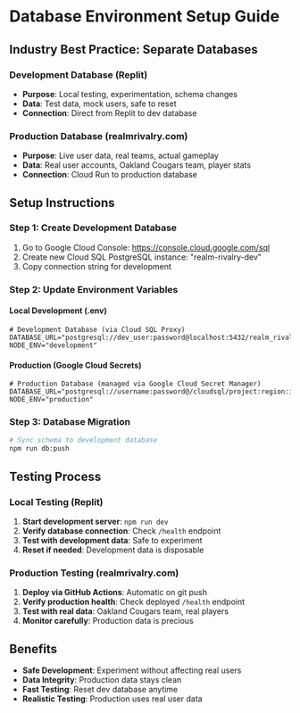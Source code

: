 # Database Environment Setup Guide

## Industry Best Practice: Separate Databases

### Development Database (Replit)
- **Purpose**: Local testing, experimentation, schema changes
- **Data**: Test data, mock users, safe to reset
- **Connection**: Direct from Replit to dev database

### Production Database (realmrivalry.com)
- **Purpose**: Live user data, real teams, actual gameplay
- **Data**: Real user accounts, Oakland Cougars team, player stats
- **Connection**: Cloud Run to production database

## Setup Instructions

### Step 1: Create Development Database
1. Go to Google Cloud Console: https://console.cloud.google.com/sql
2. Create new Cloud SQL PostgreSQL instance: "realm-rivalry-dev"
3. Copy connection string for development

### Step 2: Update Environment Variables

#### Local Development (.env)
```
# Development Database (via Cloud SQL Proxy)
DATABASE_URL="postgresql://dev_user:password@localhost:5432/realm_rivalry_dev"
NODE_ENV="development"
```

#### Production (Google Cloud Secrets)
```
# Production Database (managed via Google Cloud Secret Manager)
DATABASE_URL="postgresql://username:password@/cloudsql/project:region:instance/database"
NODE_ENV="production"
```

### Step 3: Database Migration
```bash
# Sync schema to development database
npm run db:push
```

## Testing Process

### Local Testing (Replit)
1. **Start development server**: `npm run dev`
2. **Verify database connection**: Check `/health` endpoint
3. **Test with development data**: Safe to experiment
4. **Reset if needed**: Development data is disposable

### Production Testing (realmrivalry.com)
1. **Deploy via GitHub Actions**: Automatic on git push
2. **Verify production health**: Check deployed `/health` endpoint  
3. **Test with real data**: Oakland Cougars team, real players
4. **Monitor carefully**: Production data is precious

## Benefits
- **Safe Development**: Experiment without affecting real users
- **Data Integrity**: Production data stays clean
- **Fast Testing**: Reset dev database anytime
- **Realistic Testing**: Production uses real user data